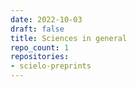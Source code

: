 ```yaml
---
date: 2022-10-03
draft: false
title: Sciences in general
repo_count: 1
repositories:
- scielo-preprints
---
```



